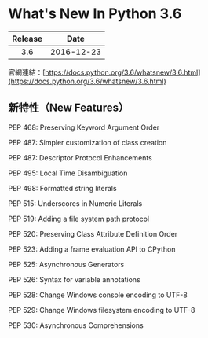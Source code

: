 # What's New In Python 3.6

| Release | Date |
| :---: | :---: |
| 3.6 | 2016-12-23 |

官網連結：[https://docs.python.org/3.6/whatsnew/3.6.html](https://docs.python.org/3.6/whatsnew/3.6.html)

## 新特性（New Features）

PEP 468: Preserving Keyword Argument Order

PEP 487: Simpler customization of class creation

PEP 487: Descriptor Protocol Enhancements

PEP 495: Local Time Disambiguation

PEP 498: Formatted string literals

PEP 515: Underscores in Numeric Literals

PEP 519: Adding a file system path protocol

PEP 520: Preserving Class Attribute Definition Order

PEP 523: Adding a frame evaluation API to CPython

PEP 525: Asynchronous Generators

PEP 526: Syntax for variable annotations

PEP 528: Change Windows console encoding to UTF-8

PEP 529: Change Windows filesystem encoding to UTF-8

PEP 530: Asynchronous Comprehensions



